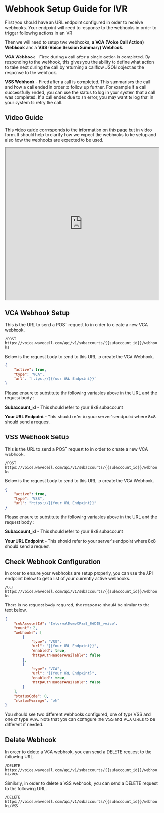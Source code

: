 # Webhook Setup Guide for IVR

First you should have an URL endpoint configured in order to receive webhooks. Your endpoint will need to response to the webhooks in order to trigger following actions in an IVR


Then we will need to setup two webhooks, **a VCA (Voice Call Action) Webhook** and a **VSS (Voice Session Summary) Webhook.** 


**VCA Webhook** - Fired during a call after a single action is completed. By responding to the webhook, this gives you the ability to define what action to take next during the call by returning a callflow JSON object as the response to the webhook.


**VSS Webhook** - Fired after a call is completed. This summarises the call and how a call ended in order to follow up further. For example if a call successfully ended, you can use the status to log in your system that a call was completed. If a call ended due to an error, you may want to log that in your system to retry the call.


## Video Guide


This video guide corresponds to the information on this page but in video form. It should help to clarify how we expect the webhooks to be setup and also how the webhooks are expected to be used.


<iframe
  src="https://www.youtube.com/embed/aYERSDzKpCs?si=sIoBSy3BR2tqN1_l"
  height="500px"
  width="100%"
  allow="picture-in-picture; web-share"
  allowFullScreen>
</iframe>

## VCA Webhook Setup


This is the URL to send a POST request to in order to create a new VCA webhook.


`/POST https://voice.wavecell.com/api/v1/subaccounts/{{subaccount_id}}/webhooks`


Below is the request body to send to this URL to create the VCA Webhook.


```json
{
    "active": true,
    "type": "VCA",
    "url": "https://{{Your URL Endpoint}}"
}

```

Please ensure to substitute the following variables above in the URL and the request body :


**Subaccount\_id** - This should refer to your 8x8 subaccount


**Your URL Endpoint** - This should refer to your server's endpoint where 8x8 should send a request.


## VSS Webhook Setup


This is the URL to send a POST request to in order to create a new VCA webhook.


`/POST https://voice.wavecell.com/api/v1/subaccounts/{{subaccount_id}}/webhooks`


Below is the request body to send to this URL to create the VCA Webhook.


```json
{
    "active": true,
    "type": "VSS",
    "url": "https://{{Your URL Endpoint}}"
}

```

Please ensure to substitute the following variables above in the URL and the request body :


**Subaccount\_id** - This should refer to your 8x8 subaccount


**Your URL Endpoint** - This should refer to your server's endpoint where 8x8 should send a request.


## Check Webhook Configuration


In order to ensure your webhooks are setup properly, you can use the API endpoint below to get a list of your currently active webhooks.


`/GET https://voice.wavecell.com/api/v1/subaccounts/{{subaccount_id}}/webhooks`


There is no request body required, the response should be similar to the text below.


```json
{
    "subAccountId": "InternalDemoCPaaS_8dD15_voice",
    "count": 2,
    "webhooks": [
        {
            "type": "VSS",
            "url": "{{Your URL Endpoint}}",
            "enabled": true,
            "httpAuthHeaderAvailable": false
        },
        {
            "type": "VCA",
            "url": "{{Your URL Endpoint}",
            "enabled": true,
            "httpAuthHeaderAvailable": false
        }
    ],
    "statusCode": 0,
    "statusMessage": "ok"
}

```

You should see two different webhooks configured, one of type VSS and one of type VCA. Note that you can configure the VSS and VCA URLs to be different if needed. 


## Delete Webhook


In order to delete a VCA webhook, you can send a DELETE request to the following URL.


`/DELETE https://voice.wavecell.com/api/v1/subaccounts/{{subaccount_id}}/webhooks/VCA`


Similarly, in order to delete a VSS webhook, you can send a DELETE request to the following URL.


`/DELETE https://voice.wavecell.com/api/v1/subaccounts/{{subaccount_id}}/webhooks/VSS`
